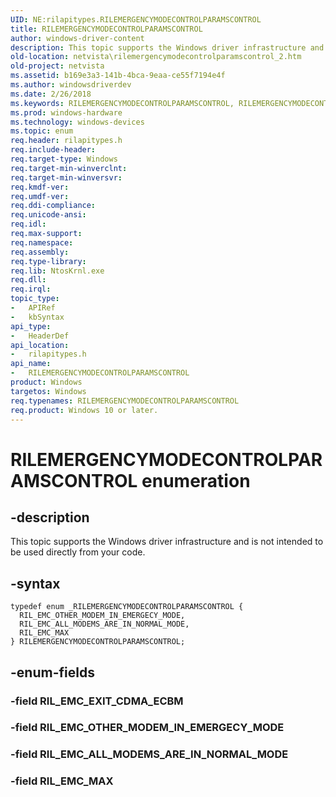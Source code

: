 ```yaml
---
UID: NE:rilapitypes.RILEMERGENCYMODECONTROLPARAMSCONTROL
title: RILEMERGENCYMODECONTROLPARAMSCONTROL
author: windows-driver-content
description: This topic supports the Windows driver infrastructure and is not intended to be used directly from your code.
old-location: netvista\rilemergencymodecontrolparamscontrol_2.htm
old-project: netvista
ms.assetid: b169e3a3-141b-4bca-9eaa-ce55f7194e4f
ms.author: windowsdriverdev
ms.date: 2/26/2018
ms.keywords: RILEMERGENCYMODECONTROLPARAMSCONTROL, RILEMERGENCYMODECONTROLPARAMSCONTROL enumeration [Network Drivers Starting with Windows Vista], RIL_EMC_ALL_MODEMS_ARE_IN_NORMAL_MODE, RIL_EMC_MAX, RIL_EMC_OTHER_MODEM_IN_EMERGECY_MODE, netvista.rilemergencymodecontrolparamscontrol_2, rilapitypes/RILEMERGENCYMODECONTROLPARAMSCONTROL, rilapitypes/RIL_EMC_ALL_MODEMS_ARE_IN_NORMAL_MODE, rilapitypes/RIL_EMC_MAX, rilapitypes/RIL_EMC_OTHER_MODEM_IN_EMERGECY_MODE
ms.prod: windows-hardware
ms.technology: windows-devices
ms.topic: enum
req.header: rilapitypes.h
req.include-header: 
req.target-type: Windows
req.target-min-winverclnt: 
req.target-min-winversvr: 
req.kmdf-ver: 
req.umdf-ver: 
req.ddi-compliance: 
req.unicode-ansi: 
req.idl: 
req.max-support: 
req.namespace: 
req.assembly: 
req.type-library: 
req.lib: NtosKrnl.exe
req.dll: 
req.irql: 
topic_type:
-	APIRef
-	kbSyntax
api_type:
-	HeaderDef
api_location:
-	rilapitypes.h
api_name:
-	RILEMERGENCYMODECONTROLPARAMSCONTROL
product: Windows
targetos: Windows
req.typenames: RILEMERGENCYMODECONTROLPARAMSCONTROL
req.product: Windows 10 or later.
---
```


# RILEMERGENCYMODECONTROLPARAMSCONTROL enumeration


## -description


This topic supports the Windows driver infrastructure and is not intended to be used directly from your code. 


## -syntax


````
typedef enum _RILEMERGENCYMODECONTROLPARAMSCONTROL { 
  RIL_EMC_OTHER_MODEM_IN_EMERGECY_MODE,
  RIL_EMC_ALL_MODEMS_ARE_IN_NORMAL_MODE,
  RIL_EMC_MAX
} RILEMERGENCYMODECONTROLPARAMSCONTROL;
````


## -enum-fields




### -field RIL_EMC_EXIT_CDMA_ECBM


### -field RIL_EMC_OTHER_MODEM_IN_EMERGECY_MODE


### -field RIL_EMC_ALL_MODEMS_ARE_IN_NORMAL_MODE


### -field RIL_EMC_MAX


